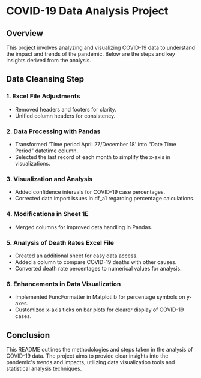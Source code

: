 # COVID-19 Data Analysis Project

## Overview

This project involves analyzing and visualizing COVID-19 data to understand the impact and trends of the pandemic. Below are the steps and key insights derived from the analysis.

## Data Cleansing Step

### 1. Excel File Adjustments
- Removed headers and footers for clarity.
- Unified column headers for consistency.

### 2. Data Processing with Pandas
- Transformed 'Time period April 27/December 18' into "Date Time Period" datetime column.
- Selected the last record of each month to simplify the x-axis in visualizations.

### 3. Visualization and Analysis
- Added confidence intervals for COVID-19 case percentages.
- Corrected data import issues in df_a1 regarding percentage calculations.


### 4. Modifications in Sheet 1E
- Merged columns for improved data handling in Pandas.

### 5. Analysis of Death Rates Excel File
- Created an additional sheet for easy data access.
- Added a column to compare COVID-19 deaths with other causes.
- Converted death rate percentages to numerical values for analysis.

### 6. Enhancements in Data Visualization
- Implemented FuncFormatter in Matplotlib for percentage symbols on y-axes.
- Customized x-axis ticks on bar plots for clearer display of COVID-19 cases.

## Conclusion

This README outlines the methodologies and steps taken in the analysis of COVID-19 data. The project aims to provide clear insights into the pandemic's trends and impacts, utilizing data visualization tools and statistical analysis techniques.

